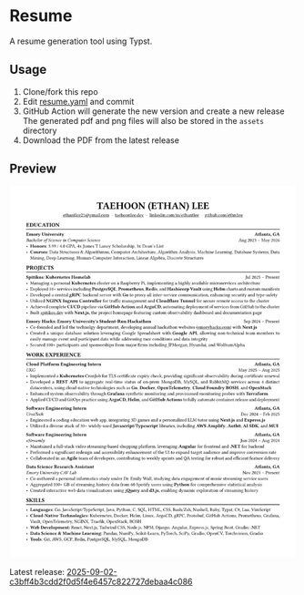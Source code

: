 # Resume

A resume generation tool using Typst.

## Usage

1. Clone/fork this repo
2. Edit [resume.yaml](./resume.yaml) and commit
3. GitHub Action will generate the new version and create a new release
   The generated pdf and png files will also be stored in the `assets` directory
4. Download the PDF from the latest release

## Preview

![resume](./assets/resume.png)

Latest release: [2025-09-02-c3bff4b3cdd2f0d5f4e6457c822727debaa4c086](https://github.com/ethn1ee/resume/releases/tag/2025-09-02-c3bff4b3cdd2f0d5f4e6457c822727debaa4c086)

